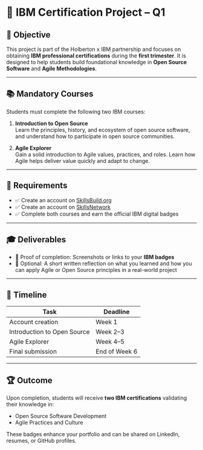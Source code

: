 # 📘 IBM Certification Project – Q1

## 🎯 Objective

This project is part of the Holberton x IBM partnership and focuses on obtaining **IBM professional certifications** during the **first trimester**. It is designed to help students build foundational knowledge in **Open Source Software** and **Agile Methodologies**.

---

## 📚 Mandatory Courses

Students must complete the following two IBM courses:

1. **Introduction to Open Source**  
   Learn the principles, history, and ecosystem of open source software, and understand how to participate in open source communities.

2. **Agile Explorer**  
   Gain a solid introduction to Agile values, practices, and roles. Learn how Agile helps deliver value quickly and adapt to change.

---

## 📝 Requirements

- ✅ Create an account on [SkillsBuild.org](https://skillsbuild.org/)
- ✅ Create an account on [SkillsNetwork](https://skills.network/)
- ✅ Complete both courses and earn the official IBM digital badges

---

## 🎓 Deliverables

- 🎯 Proof of completion: Screenshots or links to your **IBM badges**
- 🧠 Optional: A short written reflection on what you learned and how you can apply Agile or Open Source principles in a real-world project

---

## 🧭 Timeline

| Task                         | Deadline       |
|------------------------------|----------------|
| Account creation             | Week 1         |
| Introduction to Open Source | Week 2–3       |
| Agile Explorer               | Week 4–5       |
| Final submission             | End of Week 6  |

---

## 🏆 Outcome

Upon completion, students will receive **two IBM certifications** validating their knowledge in:

- Open Source Software Development  
- Agile Practices and Culture

These badges enhance your portfolio and can be shared on LinkedIn, resumes, or GitHub profiles.
